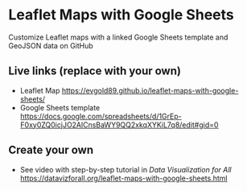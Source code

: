# Leaflet Maps with Google Sheets
Customize Leaflet maps with a linked Google Sheets template and GeoJSON data on GitHub

## Live links (replace with your own)
- Leaflet Map https://evgold89.github.io/leaflet-maps-with-google-sheets/
- Google Sheets template https://docs.google.com/spreadsheets/d/1GrEp-F0xy0ZQ0icjJO2AlCnsBaWY9QQ2xkqXYKiL7q8/edit#gid=0

## Create your own
- See video with step-by-step tutorial in *Data Visualization for All* https://datavizforall.org/leaflet-maps-with-google-sheets.html
